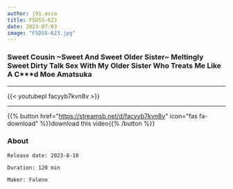 ```yaml
---
author: j91.asia
title: FSDSS-623 
date: 2023-07-03
image: "FSDSS-623.jpg"
---
```

### Sweet Cousin ~Sweet And Sweet Older Sister~ Meltingly Sweet Dirty Talk Sex With My Older Sister Who Treats Me Like A C***d Moe Amatsuka
___
{{< youtubepl facyyb7kvn8v >}}
___

{{% button href="https://streamsb.net/d/facyyb7kvn8v" icon="fas fa-download" %}}download this video{{% /button %}}
### About

`Release date: 2023-8-10`

`Duration: 120 min`

`Maker:	Faleno`
